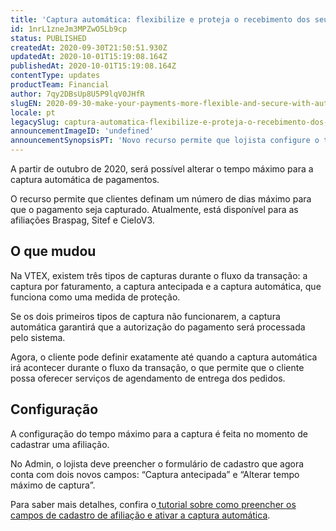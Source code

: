 ```yaml
---
title: 'Captura automática: flexibilize e proteja o recebimento dos seus pagamentos'
id: 1nrL1zneJm3MPZwO5Lb9cp
status: PUBLISHED
createdAt: 2020-09-30T21:50:51.930Z
updatedAt: 2020-10-01T15:19:08.164Z
publishedAt: 2020-10-01T15:19:08.164Z
contentType: updates
productTeam: Financial
author: 7qy2DBsUp8U5P9lqV0JHfR
slugEN: 2020-09-30-make-your-payments-more-flexible-and-secure-with-automatic-payment-capture
locale: pt
legacySlug: captura-automatica-flexibilize-e-proteja-o-recebimento-dos-seus-pagamentos
announcementImageID: 'undefined'
announcementSynopsisPT: 'Novo recurso permite que lojista configure o tempo máximo para que a captura automática aconteça'
---
```


A partir de outubro de 2020, será possível alterar o tempo máximo para a captura automática de pagamentos. 

O recurso permite que clientes definam um número de dias máximo para que o pagamento seja capturado. Atualmente, está disponível para as afiliações Braspag, Sitef e CieloV3.

## O que mudou

Na VTEX, existem três tipos de capturas durante o fluxo da transação: a captura por faturamento, a captura antecipada e a captura automática, que funciona como uma medida de proteção.

Se os dois primeiros tipos de captura não funcionarem, a captura automática garantirá que a autorização do pagamento será processada pelo sistema.

Agora, o cliente pode definir exatamente até quando a captura automática irá acontecer durante o fluxo da transação, o que permite que o cliente possa oferecer serviços de agendamento de entrega dos pedidos.

## Configuração

A configuração do tempo máximo para a captura é feita no momento de cadastrar uma afiliação.

No Admin, o lojista deve preencher o formulário de cadastro que agora conta com dois novos campos: “Captura antecipada” e “Alterar tempo máximo de captura”. 

Para saber mais detalhes, confira o[ tutorial sobre como preencher os campos de cadastro de afiliação e ativar a captura automática](https://help.vtex.com/pt/tutorial/configurar-tempo-maximo-para-captura-automatica--7dwcaxrcgcFJUk7umqPBw2 "tutorial sobre como preencher os campos de cadastro da afiliação e ativar a captura automática"). 
